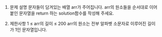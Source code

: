 1. 문제 설명
   문자들이 담겨있는 배열 arr가 주어집니다. arr의 원소들을 순서대로 이어 붙인 문자열을 return 하는 solution함수를 작성해 주세요.

2. 제한사항
   1 ≤ arr의 길이 ≤ 200
   arr의 원소는 전부 알파벳 소문자로 이루어진 길이가 1인 문자열입니다.
